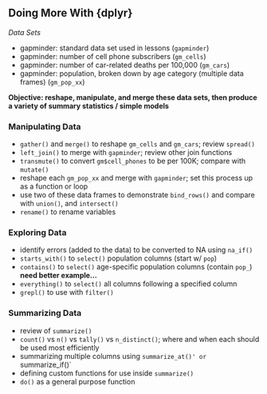 ## Doing More With {dplyr}

*Data Sets*

- gapminder: standard data set used in lessons (`gapminder`)  
- gapminder: number of cell phone subscribers (`gm_cells`)  
- gapminder: number of car-related deaths per 100,000 (`gm_cars`)  
- gapminder: population, broken down by age category (multiple data frames) (`gm_pop_xx`)  

**Objective: reshape, manipulate, and merge these data sets, then produce a variety of summary statistics / simple models**

### Manipulating Data

- `gather()` and `merge()` to reshape `gm_cells` and `gm_cars`; review `spread()`  
- `left_join()` to merge with `gapminder`; review other join functions  
- `transmute()` to convert `gm$cell_phones` to be per 100K; compare with `mutate()`  
- reshape each `gm_pop_xx` and merge with `gapminder`; set this process up as a function or loop  
- use two of these data frames to demonstrate `bind_rows()` and compare with `union()`, and `intersect()`  
- `rename()` to rename variables  

### Exploring Data

- identify errors (added to the data) to be converted to NA using `na_if()`  
- `starts_with()` to `select()` population columns (start w/ `pop`)  
- `contains()` to `select()` age-specific population columns (contain `pop_`) **need better example...**  
- `everything()` to `select()` all columns following a specified column  
- `grepl()` to use with `filter()`  

### Summarizing Data

- review of `summarize()`  
- `count()` vs `n()` vs `tally()` vs `n_distinct()`; where and when each should be used most efficiently  
- summarizing multiple columns using `summarize_at()' or `summarize_if()`  
- defining custom functions for use inside `summarize()`  
- `do()` as a general purpose function